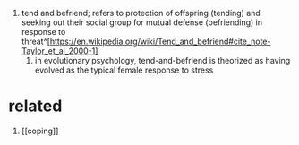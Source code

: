 1. tend and befriend; refers to protection of offspring (tending) and seeking out their social group for mutual defense (befriending) in response to threat^[https://en.wikipedia.org/wiki/Tend_and_befriend#cite_note-Taylor_et_al_2000-1]
	1. in evolutionary psychology, tend-and-befriend is theorized as having evolved as the typical female response to stress

# related
1. [[coping]]